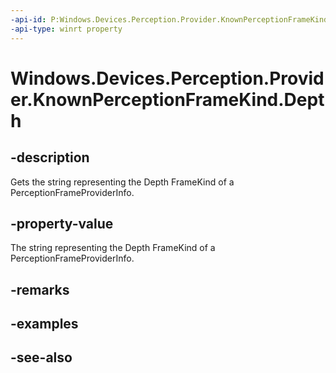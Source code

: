 ----api-id: P:Windows.Devices.Perception.Provider.KnownPerceptionFrameKind.Depth
-api-type: winrt property
---<!-- Property syntaxpublic string Depth { get; }--># Windows.Devices.Perception.Provider.KnownPerceptionFrameKind.Depth## -descriptionGets the string representing the Depth FrameKind of a PerceptionFrameProviderInfo.## -property-valueThe string representing the Depth FrameKind of a PerceptionFrameProviderInfo.## -remarks## -examples## -see-also